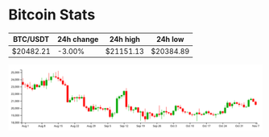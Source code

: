 # Bitcoin Stats

BTC/USDT|24h change|24h high|24h low|
|---|---|---|---|
|$20482.21|-3.00%|$21151.13|$20384.89|

<img src="./chart.svg">
